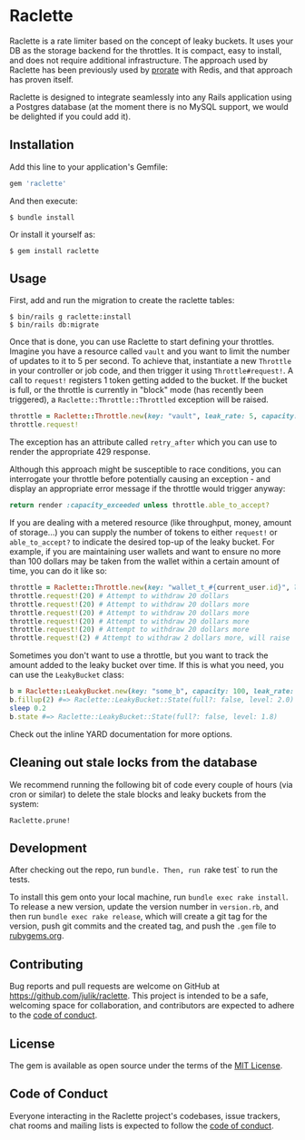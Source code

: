 # Raclette

Raclette is a rate limiter based on the concept of leaky buckets. It uses your DB as the storage backend for the throttles. It is compact, easy to install, and does not require additional infrastructure. The approach used by Raclette has been previously used by [prorate](https://github.com/WeTransfer/prorate) with Redis, and that approach has proven itself.

Raclette is designed to integrate seamlessly into any Rails application using a Postgres database (at the moment there is no MySQL support, we would be delighted if you could add it).

## Installation

Add this line to your application's Gemfile:

```ruby
gem 'raclette'
```

And then execute:

    $ bundle install

Or install it yourself as:

    $ gem install raclette

## Usage

First, add and run the migration to create the raclette tables:

    $ bin/rails g raclette:install
    $ bin/rails db:migrate

Once that is done, you can use Raclette to start defining your throttles. Imagine you have a resource called `vault` and you want to limit the number of updates to it to 5 per second. To achieve that, instantiate a new `Throttle` in your controller or job code, and then trigger it using `Throttle#request!`. A call to `request!` registers 1 token getting added to the bucket. If the bucket is full, or the throttle is currently in "block" mode (has recently been triggered), a `Raclette::Throttle::Throttled` exception will be raised.

```ruby
throttle = Raclette::Throttle.new(key: "vault", leak_rate: 5, capacity: 5)
throttle.request!
```

The exception has an attribute called `retry_after` which you can use to render the appropriate 429 response.

Although this approach might be susceptible to race conditions, you can interrogate your throttle before potentially causing an exception - and display an appropriate error message if the throttle would trigger anyway:

```ruby
return render :capacity_exceeded unless throttle.able_to_accept?
```

If you are dealing with a metered resource (like throughput, money, amount of storage...) you can supply the number of tokens to either `request!` or `able_to_accept?` to indicate the desired top-up of the leaky bucket. For example, if you are maintaining user wallets and want to ensure no more than 100 dollars may be taken from the wallet within a certain amount of time, you can do it like so:

```ruby
throttle = Raclette::Throttle.new(key: "wallet_t_#{current_user.id}", leak_rate: 100 / 60.0 / 60.0, capacity: 100, block_for: 60*60*3)
throttle.request!(20) # Attempt to withdraw 20 dollars
throttle.request!(20) # Attempt to withdraw 20 dollars more
throttle.request!(20) # Attempt to withdraw 20 dollars more
throttle.request!(20) # Attempt to withdraw 20 dollars more
throttle.request!(20) # Attempt to withdraw 20 dollars more
throttle.request!(2) # Attempt to withdraw 2 dollars more, will raise `Throttled` and block withdrawals for 3 hours
```

Sometimes you don't want to use a throttle, but you want to track the amount added to the leaky bucket over time. If this is what you need, you can use the `LeakyBucket` class:

```ruby
b = Raclette::LeakyBucket.new(key: "some_b", capacity: 100, leak_rate: 5)
b.fillup(2) #=> Raclette::LeakyBucket::State(full?: false, level: 2.0)
sleep 0.2
b.state #=> Raclette::LeakyBucket::State(full?: false, level: 1.8)
```

Check out the inline YARD documentation for more options.

## Cleaning out stale locks from the database

We recommend running the following bit of code every couple of hours (via cron or similar) to delete the stale blocks and leaky buckets from the system:

    Raclette.prune!

## Development

After checking out the repo, run `bundle. Then, run `rake test` to run the tests.

To install this gem onto your local machine, run `bundle exec rake install`. To release a new version, update the version number in `version.rb`, and then run `bundle exec rake release`, which will create a git tag for the version, push git commits and the created tag, and push the `.gem` file to [rubygems.org](https://rubygems.org).

## Contributing

Bug reports and pull requests are welcome on GitHub at https://github.com/julik/raclette. This project is intended to be a safe, welcoming space for collaboration, and contributors are expected to adhere to the [code of conduct](https://github.com/julik/raclette/blob/main/CODE_OF_CONDUCT.md).

## License

The gem is available as open source under the terms of the [MIT License](https://opensource.org/licenses/MIT).

## Code of Conduct

Everyone interacting in the Raclette project's codebases, issue trackers, chat rooms and mailing lists is expected to follow the [code of conduct](https://github.com/julik/raclette/blob/main/CODE_OF_CONDUCT.md).

